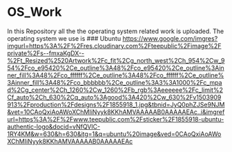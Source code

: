 # OS_Work
In this Repository all the the operating system related work is uploaded.
The operating system we use is  ### Ubuntu
https://www.google.com/imgres?imgurl=https%3A%2F%2Fres.cloudinary.com%2Fteepublic%2Fimage%2Fprivate%2Fs--fmxaKgDX--%2Ft_Resized%2520Artwork%2Fc_fit%2Cg_north_west%2Ch_954%2Cw_954%2Fco_e95420%2Ce_outline%3A48%2Fco_e95420%2Ce_outline%3Ainner_fill%3A48%2Fco_ffffff%2Ce_outline%3A48%2Fco_ffffff%2Ce_outline%3Ainner_fill%3A48%2Fco_bbbbbb%2Ce_outline%3A3%3A1000%2Fc_mpad%2Cg_center%2Ch_1260%2Cw_1260%2Fb_rgb%3Aeeeeee%2Fc_limit%2Cf_auto%2Ch_630%2Cq_auto%3Agood%3A420%2Cw_630%2Fv1503909913%2Fproduction%2Fdesigns%2F1855918_1.jpg&tbnid=JyQ0phZJSe9NJM&vet=10CAoQxiAoAWoXChMIiNyyk8KKhAMVAAAAAB0AAAAAEAc..i&imgrefurl=https%3A%2F%2Fwww.teepublic.com%2Fsticker%2F1855918-ubuntu-authentic-logo&docid=vNfQVIC-1RY4KM&w=630&h=630&itg=1&q=ubuntu%20image&ved=0CAoQxiAoAWoXChMIiNyyk8KKhAMVAAAAAB0AAAAAEAc
